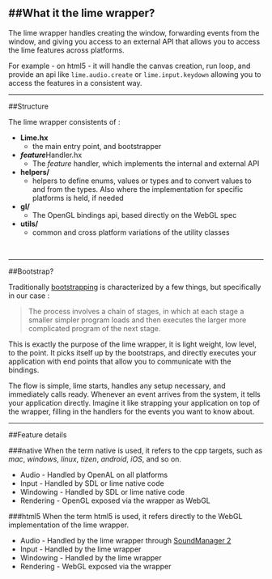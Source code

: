 ##What it the lime wrapper?
---

The lime wrapper handles creating the window, forwarding events from the window, and giving you access to an external API that allows you to access the lime features across platforms.

For example - on html5 - it will handle the canvas creation, run loop, and provide an api like `lime.audio.create` or `lime.input.keydown` allowing you to access the features in a consistent way.

---

##Structure

The lime wrapper consistents of :   

- **Lime.hx**
  - the main entry point, and bootstrapper
- ***feature***Handler.hx 
  - The _feature_ handler, which implements the internal and external API
- **helpers/**
  - helpers to define enums, values or types and to convert values to and from the types. Also where the implementation for specific platforms is held, if needed
- **gl/**
  - The OpenGL bindings api, based directly on the WebGL spec
- **utils/**
  - common and cross platform variations of the utility classes

&nbsp;

---

##Bootstrap?

Traditionally [bootstrapping](https://en.wikipedia.org/wiki/Bootstrapping) is characterized by a few things, but specifically in our case :

>The process involves a chain of stages, in which at each stage a smaller simpler program loads and then executes the larger more complicated program of the next stage.

This is exactly the purpose of the lime wrapper, it is light weight, low level, to the point. It picks itself up by the bootstraps, and directly executes your application with end points that allow you to communicate with the bindings.

The flow is simple, lime starts, handles any setup necessary, and immediately calls ready. Whenever an event arrives from the system, it tells your application directly. Imagine it like strapping your application on top of the wrapper, filling in the handlers for the events you want to know about.

---

##Feature details

###native
When the term native is used, it refers to the cpp targets, such as _mac_, _windows_, _linux_, _tizen_, _android_, _iOS_, and so on.

- Audio - Handled by OpenAL on all platforms
- Input - Handled by SDL or lime native code
- Windowing - Handled by SDL or lime native code
- Rendering - OpenGL exposed via the wrapper as WebGL

###html5
When the term html5 is used, it refers directly to the WebGL implementation of the lime wrapper.

- Audio - Handled by the lime wrapper through [SoundManager 2](http://www.schillmania.com/projects/soundmanager2/)
- Input - Handled by the lime wrapper
- Windowing - Handled by the lime wrapper
- Rendering - WebGL exposed via the wrapper

